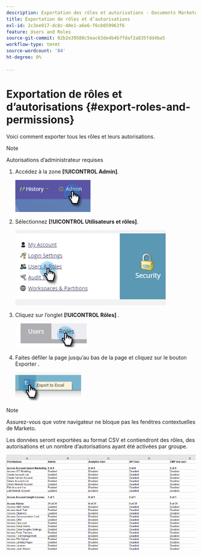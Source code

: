 ```yaml
---
description: Exportation des rôles et autorisations - Documents Marketo - Documentation du produit
title: Exportation de rôles et d’autorisations
exl-id: 2c3ee917-dc8c-40e1-a6e6-f6cb059963f6
feature: Users and Roles
source-git-commit: 02b2e39580c5eac63de4b4b7fdaf2a835fdd4ba5
workflow-type: tm+mt
source-wordcount: '84'
ht-degree: 0%

---
```


# Exportation de rôles et d’autorisations {#export-roles-and-permissions}

Voici comment exporter tous les rôles et leurs autorisations.

>[!NOTE]
>
>Autorisations d’administrateur requises

1. Accédez à la zone **[!UICONTROL Admin]**.

   ![](assets/export-roles-and-permissions-1.png)

1. Sélectionnez **[!UICONTROL Utilisateurs et rôles]**.

   ![](assets/export-roles-and-permissions-2.png)

1. Cliquez sur l’onglet **[!UICONTROL Rôles]** .

   ![](assets/export-roles-and-permissions-3.png)

1. Faites défiler la page jusqu’au bas de la page et cliquez sur le bouton Exporter .

   ![](assets/export-roles-and-permissions-4.png)

>[!NOTE]
>
>Assurez-vous que votre navigateur ne bloque pas les fenêtres contextuelles de Marketo.

Les données seront exportées au format CSV et contiendront des rôles, des autorisations et un nombre d’autorisations ayant été activées par groupe.

![](assets/export-roles-and-permissions-5.png)
